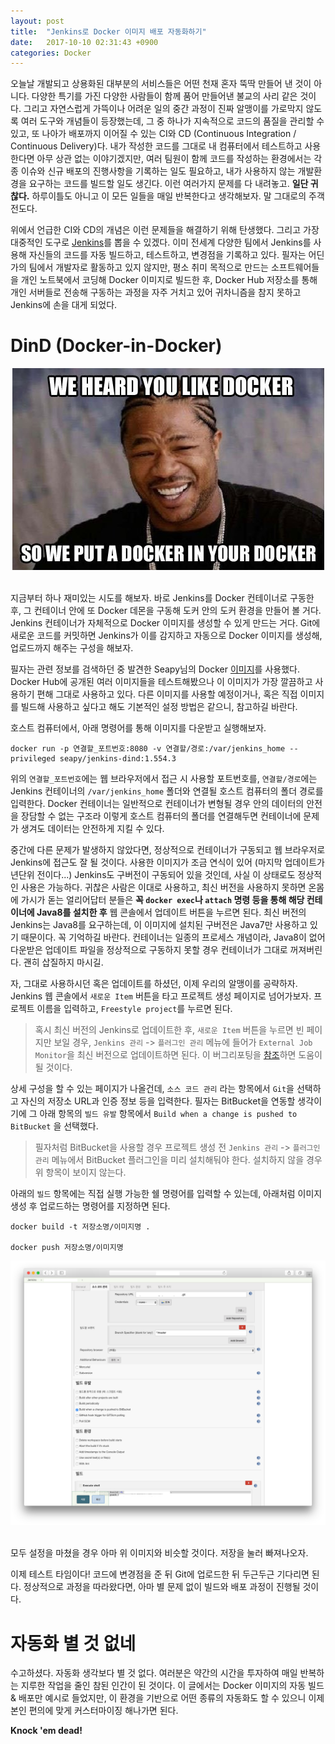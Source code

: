 ```yaml
---
layout: post
title:  "Jenkins로 Docker 이미지 배포 자동화하기"
date:   2017-10-10 02:31:43 +0900
categories: Docker
---
```


오늘날 개발되고 상용화된 대부분의 서비스들은 어떤 천재 혼자 뚝딱 만들어 낸 것이 아니다. 다양한 특기를 가진 다양한 사람들이 함께 품어 만들어낸 불교의 사리 같은 것이다. 그리고 자연스럽게 가뜩이나 어려운 일의 중간 과정이 진짜 알맹이를 가로막지 않도록 여러 도구와 개념들이 등장했는데, 그 중 하나가 지속적으로 코드의 품질을 관리할 수 있고, 또 나아가 배포까지 이어질 수 있는 CI와 CD (Continuous Integration / Continuous Delivery)다. 내가 작성한 코드를 그대로 내 컴퓨터에서 테스트하고 사용한다면 아무 상관 없는 이야기겠지만, 여러 팀원이 함께 코드를 작성하는 환경에서는 각종 이슈와 신규 배포의 진행사항을 기록하는 일도 필요하고, 내가 사용하지 않는 개발환경을 요구하는 코드를 빌드할 일도 생긴다. 이런 여러가지 문제를 다 내려놓고. **일단 귀찮다.** 하루이틀도 아니고 이 모든 일들을 매일 반복한다고 생각해보자. 말 그대로의 주객전도다.

위에서 언급한 CI와 CD의 개념은 이런 문제들을 해결하기 위해 탄생했다. 그리고 가장 대중적인 도구로 [Jenkins](https://jenkins.io)를 뽑을 수 있겠다. 이미 전세계 다양한 팀에서 Jenkins를 사용해 자신들의 코드를 자동 빌드하고, 테스트하고, 변경점을 기록하고 있다. 필자는 어딘가의 팀에서 개발자로 활동하고 있지 않지만, 평소 취미 목적으로 만드는 소프트웨어들을 개인 노트북에서 코딩해 Docker 이미지로 빌드한 후, Docker Hub 저장소를 통해 개인 서버들로 전송해 구동하는 과정을 자주 거치고 있어 귀차니즘을 참지 못하고 Jenkins에 손을 대게 되었다.

DinD (Docker-in-Docker)
========================

<div align="center"><img src="https://github.com/kycfeel/kycfeel.github.io/blob/master/_images/docker-meme.jpg?raw=true"/></div><br/>

지금부터 하나 재미있는 시도를 해보자. 바로 Jenkins를 Docker 컨테이너로 구동한 후, 그 컨테이너 안에 또 Docker 데몬을 구동해 도커 안의 도커 환경을 만들어 볼 거다. Jenkins 컨테이너가 자체적으로 Docker 이미지를 생성할 수 있게 만드는 거다. Git에 새로운 코드를 커밋하면 Jenkins가 이를 감지하고 자동으로 Docker 이미지를 생성해, 업로드까지 해주는 구성을 해보자.

필자는 관련 정보를 검색하던 중 발견한 Seapy님의 Docker [이미지](https://registry.hub.docker.com/u/seapy/jenkins-dind/)를 사용했다. Docker Hub에 공개된 여러 이미지들을 테스트해봤으나 이 이미지가 가장 깔끔하고 사용하기 편해 그대로 사용하고 있다. 다른 이미지를 사용할 예정이거나, 혹은 직접 이미지를 빌드해 사용하고 싶다고 해도 기본적인 설정 방법은 같으니, 참고하길 바란다.

호스트 컴퓨터에서, 아래 명령어를 통해 이미지를 다운받고 실행해보자.

```
docker run -p 연결할_포트번호:8080 -v 연결할/경로:/var/jenkins_home --privileged seapy/jenkins-dind:1.554.3
```

위의 `연결할_포트번호`에는 웹 브라우저에서 접근 시 사용할 포트번호를, `연결할/경로`에는 Jenkins 컨테이너의 `/var/jenkins_home` 폴더와 연결될 호스트 컴퓨터의 폴더 경로를 입력한다. Docker 컨테이너는 일반적으로 컨테이너가 변형될 경우 안의 데이터의 안전을 장담할 수 없는 구조라 이렇게 호스트 컴퓨터의 폴더를 연결해두면 컨테이너에 문제가 생겨도 데이터는 안전하게 지킬 수 있다.

중간에 다른 문제가 발생하지 않았다면, 정상적으로 컨테이너가 구동되고 웹 브라우저로 Jenkins에 접근도 잘 될 것이다. 사용한 이미지가 조금 연식이 있어 (마지막 업데이트가 년단위 전이다...) Jenkins도 구버전이 구동되어 있을 것인데, 사실 이 상태로도 정상적인 사용은 가능하다. 귀찮은 사람은 이대로 사용하고, 최신 버전을 사용하지 못하면 온몸에 가시가 돋는 얼리어답터 분들은 **꼭 `docker exec`나 `attach` 명령 등을 통해 해당 컨테이너에 Java8를 설치한 후** 웹 콘솔에서 업데이트 버튼을 누르면 된다. 최신 버전의 Jenkins는 Java8를 요구하는데, 이 이미지에 설치된 구버전은 Java7만 사용하고 있기 때문이다. 꼭 기억하길 바란다. 컨테이너는 일종의 프로세스 개념이라, Java8이 없어 다운받은 업데이트 파일을 정상적으로 구동하지 못할 경우 컨테이너가 그대로 꺼져버린다. 괜히 삽질하지 마시길.

자, 그대로 사용하시던 혹은 업데이트를 하셨던, 이제 우리의 알맹이를 공략하자. Jenkins 웹 콘솔에서 `새로운 Item` 버튼을 타고 프로젝트 생성 페이지로 넘어가보자. 프로젝트 이름을 입력하고, `Freestyle project`를 누르면 된다.

> 혹시 최신 버전의 Jenkins로 업데이트한 후, `새로운 Item` 버튼을 누르면 빈 페이지만 보일 경우, `Jenkins 관리` -> `플러그인 관리` 메뉴에 들어가 `External Job Monitor`을 최신 버전으로 업데이트하면 된다. 이 버그리포팅을 [참조]('https://issues.jenkins-ci.org/browse/JENKINS-35512')하면 도움이 될 것이다.

상세 구성을 할 수 있는 페이지가 나올건데, `소스 코드 관리` 라는 항목에서 `Git`을 선택하고 자신의 저장소 URL과 인증 정보 등을 입력한다. 필자는 BitBucket을 연동할 생각이기에 그 아래 항목의 `빌드 유발` 항목에서 `Build when a change is pushed to BitBucket` 을 선택했다.

> 필자처럼 BitBucket을 사용할 경우 프로젝트 생성 전 `Jenkins 관리` -> `플러그인 관리` 메뉴에서 BitBucket 플러그인을 미리 설치해둬야 한다. 설치하지 않을 경우 위 항목이 보이지 않는다.

아래의 `빌드` 항목에는 직접 실행 가능한 쉘 명령어를 입력할 수 있는데, 아래처럼 이미지 생성 후 업로드하는 명령어를 지정하면 된다.

```
docker build -t 저장소명/이미지명 .

docker push 저장소명/이미지명
```

<div align="center"><img src="https://github.com/kycfeel/kycfeel.github.io/blob/master/_images/jenkins-config.png?raw=true"/></div><br/>

모두 설정을 마쳤을 경우 아마 위 이미지와 비슷할 것이다. 저장을 눌러 빠져나오자.

이제 테스트 타임이다! 코드에 변경점을 준 뒤 Git에 업로드한 뒤 두근두근 기다리면 된다. 정상적으로 과정을 따라왔다면, 아마 별 문제 없이 빌드와 배포 과정이 진행될 것이다.

자동화 별 것 없네
========================

수고하셨다. 자동화 생각보다 별 것 없다. 여러분은 약간의 시간을 투자하여 매일 반복하는 지루한 작업을 줄인 참된 인간이 된 것이다. 이 글에서는 Docker 이미지의 자동 빌드 & 배포만 예시로 들었지만, 이 환경을 기반으로 어떤 종류의 자동화도 할 수 있으니 이제 본인 편의에 맞게 커스터마이징 해나가면 된다.

**Knock 'em dead!**
